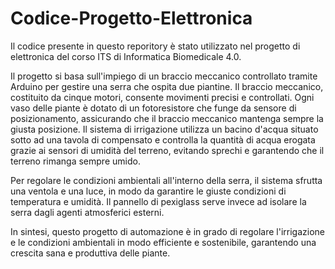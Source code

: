 # Codice-Progetto-Elettronica
Il codice presente in questo reporitory è stato utilizzato nel progetto di elettronica del corso ITS di Informatica Biomedicale 4.0.

Il progetto si basa sull'impiego di un braccio meccanico controllato tramite Arduino per gestire una serra che ospita due piantine. 
Il braccio meccanico, costituito da cinque motori, consente movimenti precisi e controllati.
Ogni vaso delle piante è dotato di un fotoresistore che funge da sensore di posizionamento, assicurando che il braccio meccanico mantenga sempre la giusta posizione.
Il sistema di irrigazione utilizza un bacino d'acqua situato sotto ad una tavola di compensato e controlla la quantità di acqua erogata grazie ai sensori di umidità del
terreno, evitando sprechi e garantendo che il terreno rimanga sempre umido.

Per regolare le condizioni ambientali all'interno della serra, il sistema sfrutta una ventola e una luce, in modo da garantire le giuste condizioni di temperatura e umidità. Il pannello di pexiglass serve invece ad isolare la serra dagli agenti atmosferici esterni.

In sintesi, questo progetto di automazione è in grado di regolare l'irrigazione e le condizioni ambientali in modo efficiente e sostenibile, garantendo una crescita sana e produttiva delle piante.
